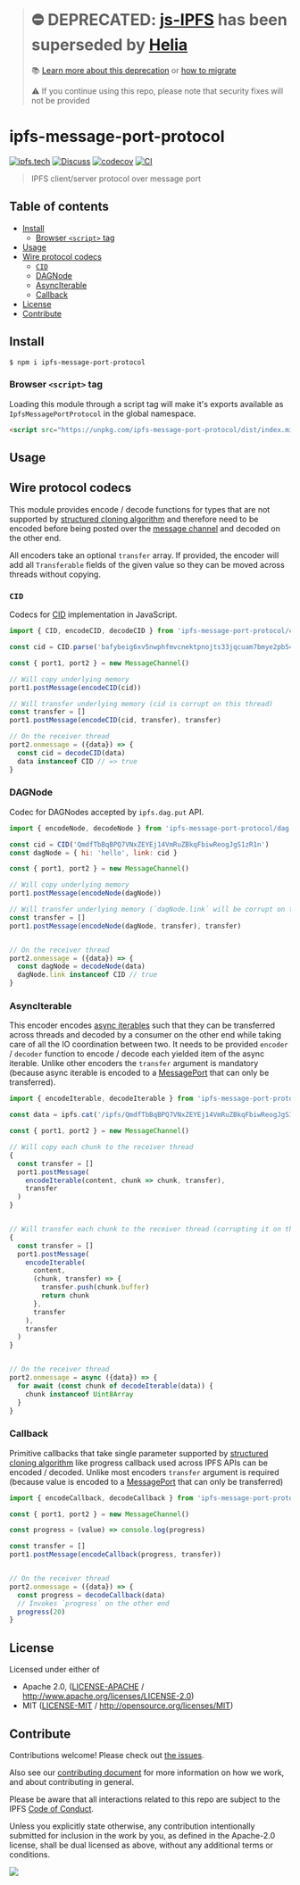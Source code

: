 > # ⛔️ DEPRECATED: [js-IPFS](https://github.com/ipfs/js-ipfs) has been superseded by [Helia](https://github.com/ipfs/helia)
>
> 📚 [Learn more about this deprecation](https://github.com/ipfs/js-ipfs/issues/4336) or [how to migrate](https://github.com/ipfs/helia/wiki/Migrating-from-js-IPFS)
>
> ⚠️ If you continue using this repo, please note that security fixes will not be provided

# ipfs-message-port-protocol <!-- omit in toc -->

[![ipfs.tech](https://img.shields.io/badge/project-IPFS-blue.svg?style=flat-square)](https://ipfs.tech)
[![Discuss](https://img.shields.io/discourse/https/discuss.ipfs.tech/posts.svg?style=flat-square)](https://discuss.ipfs.tech)
[![codecov](https://img.shields.io/codecov/c/github/ipfs/js-ipfs.svg?style=flat-square)](https://codecov.io/gh/ipfs/js-ipfs)
[![CI](https://img.shields.io/github/actions/workflow/status/ipfs/js-ipfs/test.yml?branch=master\&style=flat-square)](https://github.com/ipfs/js-ipfs/actions/workflows/test.yml?query=branch%3Amaster)

> IPFS client/server protocol over message port

## Table of contents <!-- omit in toc -->

- [Install](#install)
  - [Browser `<script>` tag](#browser-script-tag)
- [Usage](#usage)
- [Wire protocol codecs](#wire-protocol-codecs)
  - [`CID`](#cid)
  - [DAGNode](#dagnode)
  - [AsyncIterable](#asynciterable)
  - [Callback](#callback)
- [License](#license)
- [Contribute](#contribute)

## Install

```console
$ npm i ipfs-message-port-protocol
```

### Browser `<script>` tag

Loading this module through a script tag will make it's exports available as `IpfsMessagePortProtocol` in the global namespace.

```html
<script src="https://unpkg.com/ipfs-message-port-protocol/dist/index.min.js"></script>
```

## Usage

## Wire protocol codecs

This module provides encode / decode functions for types that are not supported by [structured cloning algorithm][] and therefore need to be encoded before being posted over the [message channel][] and decoded on the other end.

All encoders take an optional `transfer` array. If provided, the encoder will add all `Transferable` fields of the given value so they can be moved across threads without copying.

### `CID`

Codecs for [CID][] implementation in JavaScript.

```js
import { CID, encodeCID, decodeCID } from 'ipfs-message-port-protocol/cid'

const cid = CID.parse('bafybeig6xv5nwphfmvcnektpnojts33jqcuam7bmye2pb54adnrtccjlsu')

const { port1, port2 } = new MessageChannel()

// Will copy underlying memory
port1.postMessage(encodeCID(cid))

// Will transfer underlying memory (cid is corrupt on this thread)
const transfer = []
port1.postMessage(encodeCID(cid, transfer), transfer)

// On the receiver thread
port2.onmessage = ({data}) => {
  const cid = decodeCID(data)
  data instanceof CID // => true
}
```

### DAGNode

Codec for DAGNodes accepted by `ipfs.dag.put` API.

```js
import { encodeNode, decodeNode } from 'ipfs-message-port-protocol/dag'

const cid = CID('QmdfTbBqBPQ7VNxZEYEj14VmRuZBkqFbiwReogJgS1zR1n')
const dagNode = { hi: 'hello', link: cid }

const { port1, port2 } = new MessageChannel()

// Will copy underlying memory
port1.postMessage(encodeNode(dagNode))

// Will transfer underlying memory (`dagNode.link` will be corrupt on this thread)
const transfer = []
port1.postMessage(encodeNode(dagNode, transfer), transfer)


// On the receiver thread
port2.onmessage = ({data}) => {
  const dagNode = decodeNode(data)
  dagNode.link instanceof CID // true
}
```

### AsyncIterable

This encoder encodes [async iterables][] such that they can be transferred
across threads and decoded by a consumer on the other end while taking care of
all the IO coordination between two. It needs to be provided `encoder` /
`decoder` function to encode / decode each yielded item of the async iterable.
Unlike other encoders the `transfer` argument is mandatory (because async
iterable is encoded to a [MessagePort][] that can only be transferred).

```js
import { encodeIterable, decodeIterable } from 'ipfs-message-port-protocol/core')

const data = ipfs.cat('/ipfs/QmdfTbBqBPQ7VNxZEYEj14VmRuZBkqFbiwReogJgS1zR1n')

const { port1, port2 } = new MessageChannel()

// Will copy each chunk to the receiver thread
{
  const transfer = []
  port1.postMessage(
    encodeIterable(content, chunk => chunk, transfer),
    transfer
  )
}


// Will transfer each chunk to the receiver thread (corrupting it on this thread)
{
  const transfer = []
  port1.postMessage(
    encodeIterable(
      content,
      (chunk, transfer) => {
        transfer.push(chunk.buffer)
        return chunk
      },
      transfer
    ),
    transfer
  )
}


// On the receiver thread
port2.onmessage = async ({data}) => {
  for await (const chunk of decodeIterable(data)) {
    chunk instanceof Uint8Array
  }
}
```

### Callback

Primitive callbacks that take single parameter supported by [structured cloning algorithm][] like progress callback used across IPFS APIs can be encoded / decoded. Unlike most encoders `transfer` argument is required (because value is encoded to a [MessagePort][] that can only be transferred)

```js
import { encodeCallback, decodeCallback } from 'ipfs-message-port-protocol/core'

const { port1, port2 } = new MessageChannel()

const progress = (value) => console.log(progress)

const transfer = []
port1.postMessage(encodeCallback(progress, transfer))


// On the receiver thread
port2.onmessage = ({data}) => {
  const progress = decodeCallback(data)
  // Invokes `progress` on the other end
  progress(20)
}
```

## License

Licensed under either of

- Apache 2.0, ([LICENSE-APACHE](LICENSE-APACHE) / <http://www.apache.org/licenses/LICENSE-2.0>)
- MIT ([LICENSE-MIT](LICENSE-MIT) / <http://opensource.org/licenses/MIT>)

## Contribute

Contributions welcome! Please check out [the issues](https://github.com/ipfs/js-ipfs/issues).

Also see our [contributing document](https://github.com/ipfs/community/blob/master/CONTRIBUTING_JS.md) for more information on how we work, and about contributing in general.

Please be aware that all interactions related to this repo are subject to the IPFS [Code of Conduct](https://github.com/ipfs/community/blob/master/code-of-conduct.md).

Unless you explicitly state otherwise, any contribution intentionally submitted for inclusion in the work by you, as defined in the Apache-2.0 license, shall be dual licensed as above, without any additional terms or conditions.

[![](https://cdn.rawgit.com/jbenet/contribute-ipfs-gif/master/img/contribute.gif)](https://github.com/ipfs/community/blob/master/CONTRIBUTING.md)

[structured cloning algorithm]: https://developer.mozilla.org/en-US/docs/Web/API/Web_Workers_API/Structured_clone_algorithm

[message channel]: https://developer.mozilla.org/en-US/docs/Web/API/MessageChannel

[MessagePort]: https://developer.mozilla.org/en-US/docs/Web/API/MessagePort

[Transferable]: https://developer.mozilla.org/en-US/docs/Web/API/Transferable

[CID]: https://github.com/multiformats/js-cid

[async iterables]: https://developer.mozilla.org/en-US/docs/Web/JavaScript/Reference/Statements/for-await...of
